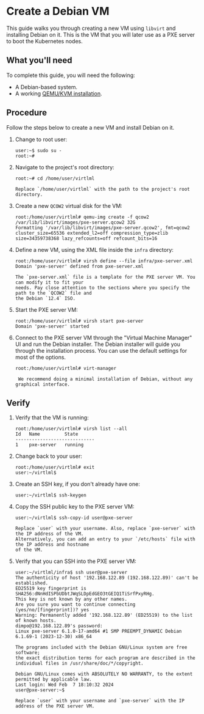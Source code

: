 # Create a Debian VM

This guide walks you through creating a new VM using `libvirt` and installing Debian on it. This is
the VM that you will later use as a PXE server to boot the Kubernetes nodes.

## What you'll need

To complete this guide, you will need the following:

* A Debian-based system.
* A working [QEMU/KVM installation](qemu-kvm).

## Procedure

Follow the steps below to create a new VM and install Debian on it.

1. Change to root user:

    ```console
    user:~$ sudo su -
    root:~#
    ```

1. Navigate to the project's root directory:

    ```console
    root:~# cd /home/user/virtlml
    ```

    ```{note}
    Replace `/home/user/virtlml` with the path to the project's root directory.
    ```

1. Create a new `QCOW2` virtual disk for the VM:

    ```console
    root:/home/user/virtlml# qemu-img create -f qcow2 /var/lib/libvirt/images/pxe-server.qcow2 32G
    Formatting '/var/lib/libvirt/images/pxe-server.qcow2', fmt=qcow2 cluster_size=65536 extended_l2=off compression_type=zlib size=34359738368 lazy_refcounts=off refcount_bits=16
    ```

1. Define a new VM, using the XML file inside the `infra` directory:

    ```console
    root:/home/user/virtlml# virsh define --file infra/pxe-server.xml
    Domain 'pxe-server' defined from pxe-server.xml
    ```

    ```{note}
    The `pxe-server.xml` file is a template for the PXE server VM. You can modify it to fit your
    needs. Pay close attention to the sections where you specify the path to the `QCOW2` file and
    the Debian `12.4` ISO.
    ```

1. Start the PXE server VM:

    ```console
    root:/home/user/virtlml# virsh start pxe-server
    Domain 'pxe-server' started
    ```

1. Connect to the PXE server VM through the "Virtual Machine Manager" UI and run the Debian
   installer. The Debian installer will guide you through the installation process. You can use the
   default settings for most of the options.

    ```console
    root:/home/user/virtlml# virt-manager
    ```

    ```{note}
     We recommend doing a minimal installation of Debian, without any graphical interface.
    ```

## Verify

1. Verify that the VM is running:

    ```console
    root:/home/user/virtlml# virsh list --all
    Id   Name         State
    -----------------------------
    1    pxe-server   running
    ```

1. Change back to your user:

    ```console
    root:/home/user/virtlml# exit
    user:~/virtlml$
    ```

1. Create an SSH key, if you don't already have one:

    ```console
    user:~/virtlml$ ssh-keygen
    ```

1. Copy the SSH public key to the PXE server VM:

    ```console
    user:~/virtlml$ ssh-copy-id user@pxe-server
    ```

    ```{note}
    Replace `user` with your username. Also, replace `pxe-server` with the IP address of the VM.
    Alternatively, you can add an entry to your `/etc/hosts` file with the IP address and hostname
    of the VM.
    ```

1. Verify that you can SSH into the PXE server VM:

    ```console
    user:~/virtlml/infra$ ssh user@pxe-server
    The authenticity of host '192.168.122.89 (192.168.122.89)' can't be established.
    ED25519 key fingerprint is SHA256:dNnHdISPbUDbtJWqSLDpEdGEO3tGEIQ1TiSrfPxyRHg.
    This key is not known by any other names.
    Are you sure you want to continue connecting (yes/no/[fingerprint])? yes
    Warning: Permanently added '192.168.122.89' (ED25519) to the list of known hosts.
    dimpo@192.168.122.89's password: 
    Linux pxe-server 6.1.0-17-amd64 #1 SMP PREEMPT_DYNAMIC Debian 6.1.69-1 (2023-12-30) x86_64

    The programs included with the Debian GNU/Linux system are free software;
    the exact distribution terms for each program are described in the
    individual files in /usr/share/doc/*/copyright.

    Debian GNU/Linux comes with ABSOLUTELY NO WARRANTY, to the extent
    permitted by applicable law.
    Last login: Wed Feb  7 18:10:32 2024
    user@pxe-server:~$
    ```

    ```{note}
    Replace `user` with your username and `pxe-server` with the IP address of the PXE server VM.
    ```
